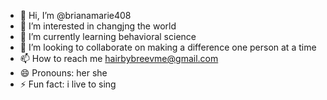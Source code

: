 - 👋 Hi, I’m @brianamarie408
- 👀 I’m interested in changjng the world
- 🌱 I’m currently learning behavioral science
- 💞️ I’m looking to collaborate on making a difference one person at a time
- 📫 How to reach me hairbybreevme@gmail.com
- 😄 Pronouns: her she 
- ⚡ Fun fact: i live to sing

<!---
brianamarie408/brianamarie408 is a ✨ special ✨ repository because its `README.md` (this file) appears on your GitHub profile.
You can click the Preview link to take a look at your changes.
--->
